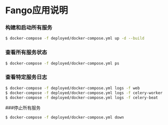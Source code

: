 # Fango应用说明

### 构建和启动所有服务
```sh
$ docker-compose -f deployed/docker-compose.yml up -d --build
```
### 查看所有服务状态
```sh
$ docker-compose -f deployed/docker-compose.yml ps
```

### 查看特定服务日志
```sh
$ docker-compose -f deployed/docker-compose.yml logs -f web
$ docker-compose -f deployed/docker-compose.yml logs -f celery-worker
$ docker-compose -f deployed/docker-compose.yml logs -f celery-beat
```

###停止所有服务
```sh
$ docker-compose -f deployed/docker-compose.yml down
```